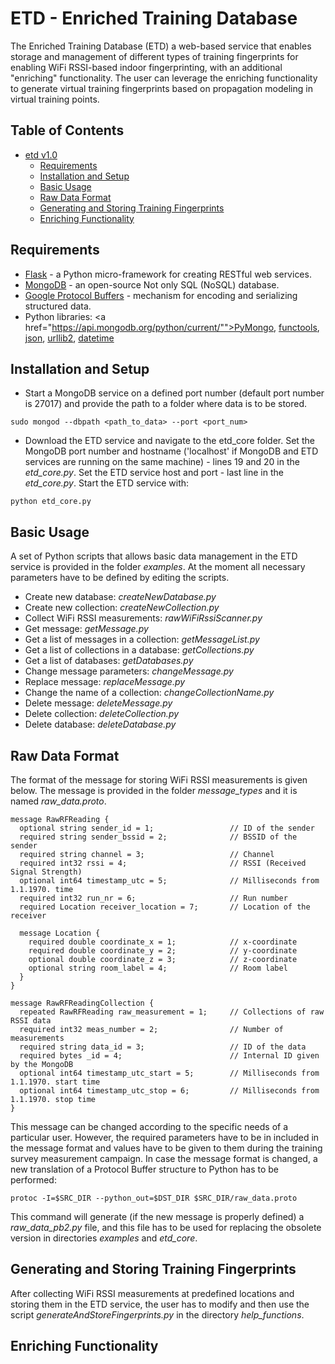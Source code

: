 # ETD - Enriched Training Database 

The Enriched Training Database (ETD) a web-based service that enables storage and management of different types of training fingerprints for enabling WiFi RSSI-based indoor fingerprinting, with an additional "enriching" functionality. The user can leverage the enriching functionality to generate virtual training fingerprints based on propagation modeling in virtual training points.

## Table of Contents

- [etd v1.0](#)
	- [Requirements](#setup)
	- [Installation and Setup](#installation)
	- [Basic Usage](#basic-usage)
	- [Raw Data Format](#raw_data)
	- [Generating and Storing Training Fingerprints](#fingerprints)
	- [Enriching Functionality](#enriched-usage)

<a name="setup"></a>
## Requirements

* <a href="http://flask.pocoo.org/">Flask</a> - a Python micro-framework for creating RESTful web services.
* <a href="https://www.mongodb.org/">MongoDB</a> - an open-source Not only SQL (NoSQL) database.
* <a href="https://developers.google.com/protocol-buffers/">Google Protocol Buffers</a> - mechanism for encoding and serializing structured data.
* Python libraries: <a href="https://api.mongodb.org/python/current/"">PyMongo</a>, <a href="https://docs.python.org/2/library/functools.html">functools</a>, <a href="https://docs.python.org/2/library/json.html">json</a>, <a href="https://docs.python.org/2/library/urllib2.html">urllib2</a>, <a href="https://docs.python.org/2/library/datetime.html">datetime</a>  

<a name="installation"></a>
## Installation and Setup

* Start a MongoDB service on a defined port number (default port number is 27017) and provide the path to a folder where data is to be stored.

 ```vim
 sudo mongod --dbpath <path_to_data> --port <port_num> 
 ```

* Download the ETD service and navigate to the etd_core folder. Set the MongoDB port number and hostname ('localhost' if MongoDB and ETD services are running on the same machine) -  lines 19 and 20 in the _etd_core.py_. Set the ETD service host and port  -  last line in the _etd_core.py_.  Start the ETD service with: 

 ```vim
 python etd_core.py 
 ```

<a name="basic-usage"></a>
## Basic Usage

A set of Python scripts that allows basic data management in the ETD service is provided in the folder _examples_. At the moment all necessary parameters have to be defined by editing the scripts.  

* Create new database: _createNewDatabase.py_ 
* Create new collection: _createNewCollection.py_ 
* Collect WiFi RSSI measurements: _rawWiFiRssiScanner.py_
* Get message: _getMessage.py_
* Get a list of messages in a collection: _getMessageList.py_
* Get a list of collections in a database: _getCollections.py_
* Get a list of databases: _getDatabases.py_
* Change message parameters: _changeMessage.py_
* Replace message: _replaceMessage.py_
* Change the name of a collection: _changeCollectionName.py_
* Delete message: _deleteMessage.py_
* Delete collection: _deleteCollection.py_
* Delete database: _deleteDatabase.py_


<a name="raw_data"></a>
## Raw Data Format

The format of the message for storing WiFi RSSI measurements is given below. The message is provided in the folder _message_types_ and it is named _raw_data.proto_.  

```vim
message RawRFReading {
  optional string sender_id = 1;                 // ID of the sender
  required string sender_bssid = 2;              // BSSID of the sender
  required string channel = 3;                   // Channel
  required int32 rssi = 4;                       // RSSI (Received Signal Strength)
  optional int64 timestamp_utc = 5;              // Milliseconds from 1.1.1970. time
  required int32 run_nr = 6;                     // Run number
  required Location receiver_location = 7;       // Location of the receiver
	
  message Location {
    required double coordinate_x = 1;            // x-coordinate
    required double coordinate_y = 2;            // y-coordinate
    optional double coordinate_z = 3;            // z-coordinate
    optional string room_label = 4;              // Room label
  }
} 

message RawRFReadingCollection {
  repeated RawRFReading raw_measurement = 1;     // Collections of raw RSSI data
  required int32 meas_number = 2;                // Number of measurements
  required string data_id = 3;                   // ID of the data
  required bytes _id = 4;                        // Internal ID given by the MongoDB 
  optional int64 timestamp_utc_start = 5;        // Milliseconds from 1.1.1970. start time
  optional int64 timestamp_utc_stop = 6;         // Milliseconds from 1.1.1970. stop time
}
```

This message can be changed according to the specific needs of a particular user. However, the required parameters have to be in included in the message format and values have to be given to them during the training survey measurement campaign. In case the message format is changed, a new translation of a Protocol Buffer structure to Python has to be performed:

```vim
protoc -I=$SRC_DIR --python_out=$DST_DIR $SRC_DIR/raw_data.proto
```
This command will generate (if the new message is properly defined) a _raw_data_pb2.py_ file, and this file has to be used for replacing the obsolete version in directories _examples_ and _etd_core_.

<a name="fingerprints"></a>
## Generating and Storing Training Fingerprints

After collecting WiFi RSSI measurements at predefined locations and storing them in the ETD service, the user has to modify and then use the script _generateAndStoreFingerprints.py_ in the directory _help_functions_.   


<a name="enriched-usage"></a>
## Enriching Functionality
